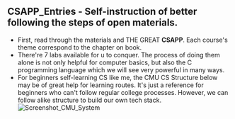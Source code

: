 ## CSAPP_Entries - Self-instruction of better following the steps of open materials.



- First, read through the materials and THE GREAT **CSAPP**. Each course's theme correspond to the chapter on book.
- There're 7 labs available for u to conquer. The process of doing them alone is not only helpful for computer basics, but also the C programming language which we will see very powerful in many ways.
- For beginners self-learning CS like me, the CMU CS Structure below may be of great help for learning routes. It's just a reference for beginners who can't follow regular college processes. However, we can follow alike structure to build our own tech stack.![Screenshot_CMU_System](/Users/zenn/Public/Github/Entries_CSAPP/statics/Screenshot_CMU_System.png)